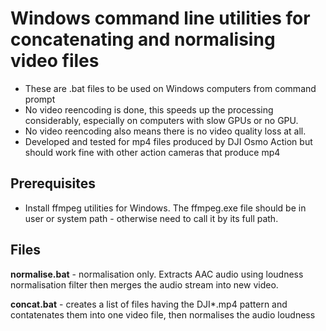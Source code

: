 # Windows command line utilities for concatenating and normalising video files

* These are .bat files to be used on Windows computers from command prompt
* No video reencoding is done, this speeds up the processing considerably, especially on computers with slow GPUs or no GPU. 
* No video reencoding also means there is no video quality loss at all.
* Developed and tested for mp4 files produced by DJI Osmo Action but should work fine with other action cameras that produce mp4

## Prerequisites

* Install ffmpeg utilities for Windows. The ffmpeg.exe file should be in user or system path - otherwise need to call it by its full path.

## Files

**normalise.bat** - normalisation only. Extracts AAC audio using loudness normalisation filter then merges the audio stream into new video.

**concat.bat** - creates a list of files having the DJI*.mp4 pattern and contatenates them into one video file, then normalises the audio loudness
